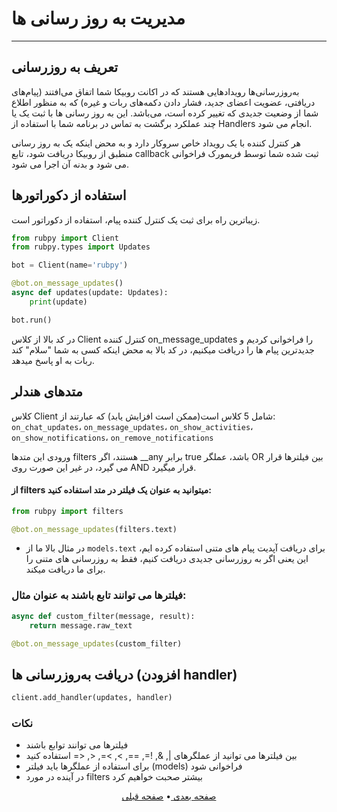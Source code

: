 # مدیریت به روز رسانی ها
___
## تعریف به روزرسانی
به‌روزرسانی‌ها رویدادهایی هستند که در اکانت روبیکا شما اتفاق می‌افتند (پیام‌های دریافتی، عضویت اعضای جدید، فشار دادن دکمه‌های ربات و غیره) که به منظور اطلاع شما از وضعیت جدیدی که تغییر کرده است، می‌باشد. این به روز رسانی ها با ثبت یک یا چند عملکرد برگشت به تماس در برنامه شما با استفاده از Handlers انجام می شود.

هر کنترل کننده با یک رویداد خاص سروکار دارد و به محض اینکه یک به روز رسانی منطبق از روبیکا دریافت شود، تابع callback ثبت شده شما توسط فریمورک فراخوانی می شود و بدنه آن اجرا می شود.

## استفاده از دکوراتورها
زیباترین راه برای ثبت یک کنترل کننده پیام، استفاده از دکوراتور است.
```python
from rubpy import Client
from rubpy.types import Updates

bot = Client(name='rubpy')

@bot.on_message_updates()
async def updates(update: Updates):
    print(update)

bot.run()
```
در کد بالا از کلاس Client کنترل کننده on_message_updates را فراخوانی کردیم و جدیدترین پیام ها را دریافت میکنیم، در کد بالا به محض اینکه کسی به شما "سلام" کند ربات به او پاسخ میدهد.
## متدهای هندلر
کلاس Client شامل 5 کلاس است(ممکن است افزایش یابد) که عبارتند از: `on_chat_updates`، `on_message_updates`، `on_show_activities`، `on_show_notifications`، `on_remove_notifications`

ورودی این متدها filters هستند، اگر __any برابر true باشد، عملگر OR بین فیلترها قرار می گیرد، در غیر این صورت روی AND قرار میگیرد.
#### از filters میتوانید به عنوان یک فیلتر در متد استفاده کنید:
```python
from rubpy import filters

@bot.on_message_updates(filters.text)
```
* در مثال بالا ما از `models.text` برای دریافت آپدیت پیام های متنی استفاده کرده ایم، این یعنی اگر به روزرسانی جدیدی دریافت کنیم، فقط به روزرسانی های متنی را برای ما دریافت میکند.
### فیلترها می توانند تابع باشند به عنوان مثال:
```python
async def custom_filter(message, result):
    return message.raw_text

@bot.on_message_updates(custom_filter)
```
## دریافت به‌روزرسانی ها (افزودن handler)
```python
client.add_handler(updates, handler)
```
### نکات
- فیلترها می توانند توابع باشند
- بین فیلترها می توانید از عملگرهای |, &, !=, ==, >, >=, <, <= استفاده کنید
- برای استفاده از عملگرها باید فیلتر (models) فراخوانی شود
- در آینده در مورد filters بیشتر صحبت خواهیم کرد

<p align="center">
    <a href="https://github.com/shayanheidari01/rubika/blob/master/docs/Error-Handling.md">
        صفحه بعدی
    </a>
  •
  <a href="https://github.com/shayanheidari01/rubika/blob/master/docs/Authorization.md">
        صفحه قبلی
    </a>
</p>
